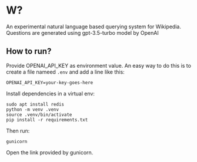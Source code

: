 # W?

An experimental natural language based querying system for Wikipedia. Questions are generated using gpt-3.5-turbo model by OpenAI

## How to run?

Provide OPENAI_API_KEY as environment value. An easy way to do this is to create a file nameed `.env` and add a line like this:

```
OPENAI_API_KEY=your-key-goes-here
```

Install dependencies in a virtual env:

```
sudo apt install redis
python -m venv .venv
source .venv/bin/activate
pip install -r requirements.txt
```

Then run:

```
gunicorn
```

Open the link provided by gunicorn.


